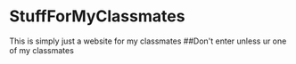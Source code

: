 # StuffForMyClassmates
This is simply just a website for my classmates
##Don't enter unless ur one of my classmates

